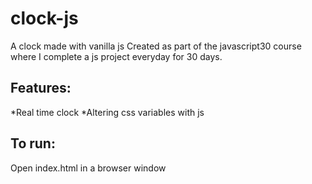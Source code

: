 # clock-js
A clock made with vanilla js
Created as part of the javascript30 course where I complete a js project everyday for 30 days.

## Features:
*Real time clock
*Altering css variables with js

## To run:
Open index.html in a browser window
